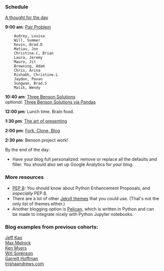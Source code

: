 ### Schedule

[A thought for the day](https://twitter.com/hadleywickham/status/565516733516349441)

**9:00 am**: [Pair Problem](pair_guessnum.md)

		Audrey, Louisa
		Will, Summer
		Kevin, Brad.D
		Matias, Jon
		Christine.C, Brian
		Laura, Jeremy
		Mauro, Jit
		Browning, Adam
		Chris, Arina
		Rishabh, Christine.L
		Jaydon, Pavan
		Sungwan, Brad.S
		Malik, Wendy

**10:40 am**: [Three Benson Solutions](three_Benson_solutions.ipynb)   
  *optional*: [Three Benson Solutions via Pandas](three_Benson_solutions_pandas.ipynb)
 
**12:00 pm**: Lunch time. Brain food.

**1:30 pm**: [The art of presenting](presenting.pdf)

**2:00 pm**: [Fork, Clone, Blog](fork_clone_blog_markdown.md)

**2:30 pm**: Benson project work!


By the end of the day:
 * Have your blog full personalized: remove or replace all the defaults and filler. You should also set up Google Analytics for your blog. 


### More resources
 * [PEP 8](https://www.python.org/dev/peps/pep-0008/): You should know about Python Enhancement Proposals, and _especially_ PEP 8. 
 * There are a lot of other [Jekyll themes](https://github.com/jekyll/jekyll/wiki/Themes) that you could use. (That's not the only list of themes either.)
 * Another blogging option is [Pelican](http://blog.getpelican.com/), which is written in Python and can be made to integrate nicely with Python Jupyter notebooks.
 
 ### Blog examples from previous cohorts:  
 
 [Jeff Kao](https://hackernoon.com/@jeffykao)    
 [Max Melnick](http://maxmelnick.com)  
 [Ken Myers](https://kennmyers.github.io)   
 [Will Sorenson](http://will-so.github.io)  
 [Garrett Hoffman](http://garretthoffman.github.io)  
 [trishaandrews.com](http://trishaandrews.com/)  



